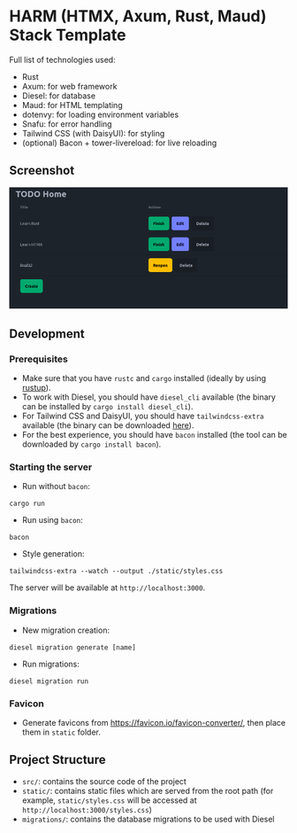 # HARM (HTMX, Axum, Rust, Maud) Stack Template

Full list of technologies used:

- Rust
- Axum: for web framework
- Diesel: for database
- Maud: for HTML templating
- dotenvy: for loading environment variables
- Snafu: for error handling
- Tailwind CSS (with DaisyUI): for styling
- (optional) Bacon + tower-livereload: for live reloading

## Screenshot

![Demo](demo.png)

## Development

### Prerequisites

- Make sure that you have `rustc` and `cargo` installed (ideally by
  using [rustup](https://rustup.rs/)).
- To work with Diesel, you should have `diesel_cli` available (the binary can be
  installed by `cargo install diesel_cli`).
- For Tailwind CSS and DaisyUI, you should have `tailwindcss-extra` available
  (the binary can be downloaded
  [here](https://github.com/dobicinaitis/tailwind-cli-extra/releases/)).
- For the best experience, you should have `bacon` installed (the tool can 
  be downloaded by `cargo install bacon`).

### Starting the server

- Run without `bacon`:

```shell
cargo run
```

- Run using `bacon`:

```shell
bacon
```

- Style generation:

```shell
tailwindcss-extra --watch --output ./static/styles.css
```

The server will be available at `http://localhost:3000`.

### Migrations

- New migration creation:

```shell
diesel migration generate [name]
```

- Run migrations:

```shell
diesel migration run
```

### Favicon

- Generate favicons from https://favicon.io/favicon-converter/, then place them
  in `static` folder.

## Project Structure

- `src/`: contains the source code of the project
- `static/`: contains static files which are served from the root path (for
  example, `static/styles.css` will be accessed at
  `http://localhost:3000/styles.css`)
- `migrations/`: contains the database migrations to be used with Diesel
